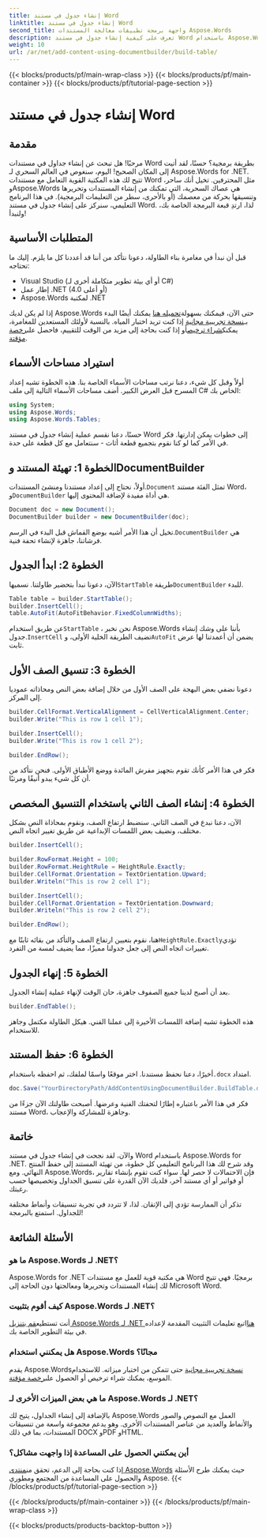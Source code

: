 ```yaml
---
title: إنشاء جدول في مستند Word
linktitle: إنشاء جدول في مستند Word
second_title: واجهة برمجة تطبيقات معالجة المستندات Aspose.Words
description: تعرف على كيفية إنشاء جدول في مستند Word باستخدام Aspose.Words for .NET من خلال هذا البرنامج التعليمي المفصل خطوة بخطوة. مثالي للمبتدئين والمحترفين على حد سواء.
weight: 10
url: /ar/net/add-content-using-documentbuilder/build-table/
---
```


{{< blocks/products/pf/main-wrap-class >}}
{{< blocks/products/pf/main-container >}}
{{< blocks/products/pf/tutorial-page-section >}}

# إنشاء جدول في مستند Word

## مقدمة

مرحبًا! هل تبحث عن إنشاء جداول في مستندات Word بطريقة برمجية؟ حسنًا، لقد أتيت إلى المكان الصحيح! اليوم، سنغوص في العالم السحري لـ Aspose.Words for .NET. تتيح لك هذه المكتبة القوية التعامل مع مستندات Word مثل المحترفين. تخيل أنك ساحر، وAspose.Words هي عصاك السحرية، التي تمكنك من إنشاء المستندات وتحريرها وتنسيقها بحركة من معصمك (أو بالأحرى، سطر من التعليمات البرمجية). في هذا البرنامج التعليمي، سنركز على إنشاء جدول في مستند Word. لذا، ارتدِ قبعة البرمجة الخاصة بك، ولنبدأ!

## المتطلبات الأساسية

قبل أن نبدأ في مغامرة بناء الطاولة، دعونا نتأكد من أننا قد أعددنا كل ما يلزم. إليك ما تحتاجه:

- Visual Studio (أو أي بيئة تطوير متكاملة أخرى لـ C#)
- إطار عمل .NET (4.0 أو أعلى)
- Aspose.Words لمكتبة .NET

 إذا لم يكن لديك Aspose.Words حتى الآن، فيمكنك بسهولة[تحميله هنا](https://releases.aspose.com/words/net/) يمكنك أيضًا البدء بـ[نسخة تجريبية مجانية](https://releases.aspose.com/) إذا كنت تريد اختبار المياه. بالنسبة لأولئك المستعدين للمغامرة، يمكنك[شراء ترخيص](https://purchase.aspose.com/buy)أو إذا كنت بحاجة إلى مزيد من الوقت للتقييم، فاحصل على[رخصة مؤقتة](https://purchase.aspose.com/temporary-license/).

## استيراد مساحات الأسماء

أولاً وقبل كل شيء، دعنا نرتب مساحات الأسماء الخاصة بنا. هذه الخطوة تشبه إعداد المسرح قبل العرض الكبير. أضف مساحات الأسماء التالية إلى ملف C# الخاص بك:

```csharp
using System;
using Aspose.Words;
using Aspose.Words.Tables;
```

حسنًا، دعنا نقسم عملية إنشاء جدول في مستند Word إلى خطوات يمكن إدارتها. فكر في الأمر كما لو كنا نقوم بتجميع قطعة أثاث - سنتعامل مع كل قطعة على حدة.

## الخطوة 1: تهيئة المستند وDocumentBuilder

 أولاً، نحتاج إلى إعداد مستندنا ومنشئ المستندات.`Document` تمثل الفئة مستند Word، و`DocumentBuilder` هي أداة مفيدة لإضافة المحتوى إليها.

```csharp
Document doc = new Document();
DocumentBuilder builder = new DocumentBuilder(doc);
```

 تخيل أن هذا الأمر أشبه بوضع القماش قبل البدء في الرسم.`DocumentBuilder` هي فرشاتنا، جاهزة لإنشاء تحفة فنية.

## الخطوة 2: ابدأ الجدول

 الآن، دعونا نبدأ بتحضير طاولتنا. نسميها`StartTable` طريقة`DocumentBuilder` للبدء.

```csharp
Table table = builder.StartTable();
builder.InsertCell();
table.AutoFit(AutoFitBehavior.FixedColumnWidths);
```

 عن طريق استخدام`StartTable` ، نحن نخبر Aspose.Words بأننا على وشك إنشاء جدول.`InsertCell` تضيف الطريقة الخلية الأولى، و`AutoFit` يضمن أن أعمدتنا لها عرض ثابت.

## الخطوة 3: تنسيق الصف الأول

دعونا نضفي بعض البهجة على الصف الأول من خلال إضافة بعض النص ومحاذاته عموديا إلى المركز.

```csharp
builder.CellFormat.VerticalAlignment = CellVerticalAlignment.Center;
builder.Write("This is row 1 cell 1");

builder.InsertCell();
builder.Write("This is row 1 cell 2");

builder.EndRow();
```

فكر في هذا الأمر كأنك تقوم بتجهيز مفرش المائدة ووضع الأطباق الأولى. فنحن نتأكد من أن كل شيء يبدو أنيقًا ومرتبًا.

## الخطوة 4: إنشاء الصف الثاني باستخدام التنسيق المخصص

الآن، دعنا نبدع في الصف الثاني. سنضبط ارتفاع الصف، ونقوم بمحاذاة النص بشكل مختلف، ونضيف بعض اللمسات الإبداعية عن طريق تغيير اتجاه النص.

```csharp
builder.InsertCell();

builder.RowFormat.Height = 100;
builder.RowFormat.HeightRule = HeightRule.Exactly;
builder.CellFormat.Orientation = TextOrientation.Upward;
builder.Writeln("This is row 2 cell 1");

builder.InsertCell();
builder.CellFormat.Orientation = TextOrientation.Downward;
builder.Writeln("This is row 2 cell 2");

builder.EndRow();
```

 هنا، نقوم بتعيين ارتفاع الصف والتأكد من بقائه ثابتًا مع`HeightRule.Exactly`تؤدي تغييرات اتجاه النص إلى جعل جدولنا مميزًا، مما يضيف لمسة من التفرد.

## الخطوة 5: إنهاء الجدول

بعد أن أصبح لدينا جميع الصفوف جاهزة، حان الوقت لإنهاء عملية إنشاء الجدول.

```csharp
builder.EndTable();
```

هذه الخطوة تشبه إضافة اللمسات الأخيرة إلى عملنا الفني. هيكل الطاولة مكتمل وجاهز للاستخدام.

## الخطوة 6: حفظ المستند

 أخيرًا، دعنا نحفظ مستندنا. اختر موقعًا واسمًا لملفك، ثم احفظه باستخدام`.docx` امتداد.

```csharp
doc.Save("YourDirectoryPath/AddContentUsingDocumentBuilder.BuildTable.docx");
```

فكر في هذا الأمر باعتباره إطارًا لتحفتك الفنية وعرضها. أصبحت طاولتك الآن جزءًا من مستند Word، وجاهزة للمشاركة والإعجاب.

## خاتمة

والآن، لقد نجحت في إنشاء جدول في مستند Word باستخدام Aspose.Words for .NET. وقد شرح لك هذا البرنامج التعليمي كل خطوة، من تهيئة المستند إلى حفظ المنتج النهائي. ومع Aspose.Words، فإن الاحتمالات لا حصر لها. سواء كنت تقوم بإنشاء تقارير أو فواتير أو أي مستند آخر، فلديك الآن القدرة على تنسيق الجداول وتخصيصها حسب رغبتك.

تذكر أن الممارسة تؤدي إلى الإتقان. لذا، لا تتردد في تجربة تنسيقات وأنماط مختلفة للجداول. استمتع بالبرمجة!

## الأسئلة الشائعة

### ما هو Aspose.Words لـ .NET؟
Aspose.Words for .NET هي مكتبة قوية للعمل مع مستندات Word برمجيًا. فهي تتيح لك إنشاء المستندات وتحريرها ومعالجتها دون الحاجة إلى Microsoft Word.

### كيف أقوم بتثبيت Aspose.Words لـ .NET؟
 أنت تستطيع[قم بتنزيل Aspose.Words لـ .NET هنا](https://releases.aspose.com/words/net/)اتبع تعليمات التثبيت المقدمة لإعداده في بيئة التطوير الخاصة بك.

### هل يمكنني استخدام Aspose.Words مجانًا؟
 يقدم Aspose.Words[نسخة تجريبية مجانية](https://releases.aspose.com/) حتى تتمكن من اختبار ميزاته. للاستخدام الموسع، يمكنك شراء ترخيص أو الحصول على[رخصة مؤقتة](https://purchase.aspose.com/temporary-license/).

### ما هي بعض الميزات الأخرى لـ Aspose.Words لـ .NET؟
بالإضافة إلى إنشاء الجداول، يتيح لك Aspose.Words العمل مع النصوص والصور والأنماط والعديد من عناصر المستندات الأخرى. وهو يدعم مجموعة واسعة من تنسيقات المستندات، بما في ذلك DOCX وPDF وHTML.

### أين يمكنني الحصول على المساعدة إذا واجهت مشاكل؟
 إذا كنت بحاجة إلى الدعم، تحقق من[منتدى Aspose.Words](https://forum.aspose.com/c/words/8) حيث يمكنك طرح الأسئلة والحصول على المساعدة من المجتمع ومطوري Aspose.
{{< /blocks/products/pf/tutorial-page-section >}}

{{< /blocks/products/pf/main-container >}}
{{< /blocks/products/pf/main-wrap-class >}}

{{< blocks/products/products-backtop-button >}}
